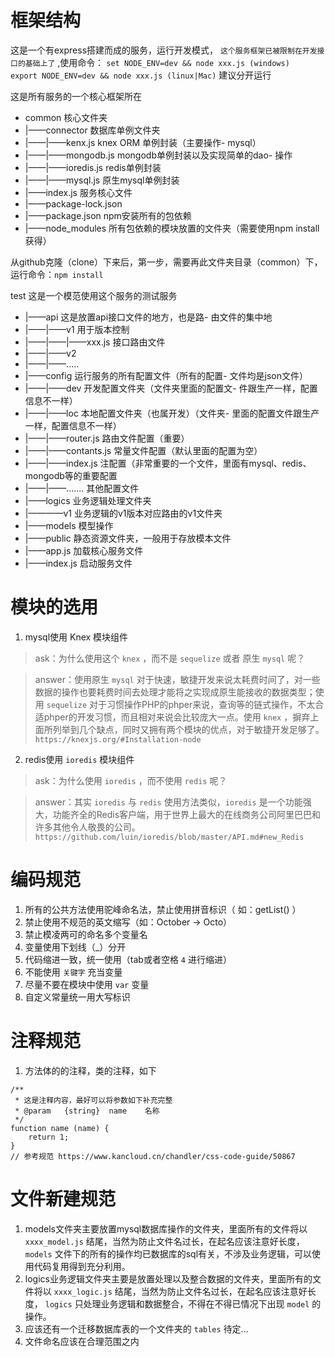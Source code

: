 # 框架结构

这是一个有express搭建而成的服务，运行开发模式， `这个服务框架已被限制在开发接口的基础上了` ,使用命令：
` set NODE_ENV=dev && node xxx.js (windows)   export NODE_ENV=dev && node xxx.js (linux|Mac) ` 建议分开运行

这是所有服务的一个核心框架所在
- common                       核心文件夹
- |——connector                 数据库单例文件夹
- |——|——kenx.js                knex ORM 单例封装（主要操作- mysql）
- |——|——mongodb.js             mongodb单例封装以及实现简单的dao- 操作
- |——|——ioredis.js             redis单例封装
- |——|——mysql.js               原生mysql单例封装
- |——index.js                  服务核心文件
- |——package-lock.json
- |——package.json              npm安装所有的包依赖
- |——node_modules              所有包依赖的模块放置的文件夹（需要使用npm install 获得）

从github克隆（clone）下来后，第一步，需要再此文件夹目录（common）下，运行命令：` npm install `

test                           这是一个模范使用这个服务的测试服务
- |——api                       这是放置api接口文件的地方，也是路- 由文件的集中地
- |——|——v1                     用于版本控制
- |——|——|——xxx.js              接口路由文件
- |——|——v2
- |——|——.....
- |——config                    运行服务的所有配置文件（所有的配置- 文件均是json文件）
- |——|——dev                    开发配置文件夹（文件夹里面的配置文- 件跟生产一样，配置信息不一样）
- |——|——loc                    本地配置文件夹（也属开发）（文件夹- 里面的配置文件跟生产一样，配置信息不一样）
- |——|——router.js              路由文件配置（重要）
- |——|——contants.js            常量文件配置（默认里面的配置为空）
- |——|——index.js               注配置（非常重要的一个文件，里面有mysql、redis、mongodb等的重要配置
- |——|——.......                其他配置文件
- |——logics                    业务逻辑处理文件夹
- |————v1                      业务逻辑的v1版本对应路由的v1文件夹
- |——models                    模型操作
- |——public                    静态资源文件夹，一般用于存放模本文件
- |——app.js                    加载核心服务文件
- |——index.js                  启动服务文件

# 模块的选用

1. mysql使用 Knex 模块组件
> ask：为什么使用这个 `knex` ，而不是 `sequelize` 或者 原生 `mysql` 呢？

> answer：使用原生 `mysql` 对于快速，敏捷开发来说太耗费时间了，对一些数据的操作也要耗费时间去处理才能将之实现成原生能接收的数据类型；使用 `sequelize` 对于习惯操作PHP的phper来说，查询等的链式操作，不太合适phper的开发习惯，而且相对来说会比较庞大一点。使用 `knex` ，摒弃上面所列举到几个缺点，同时又拥有两个模块的优点，对于敏捷开发足够了。 `https://knexjs.org/#Installation-node`

2. redis使用 `ioredis` 模块组件
> ask：为什么使用 `ioredis` ，而不使用  `redis` 呢？

> answer：其实 `ioredis` 与 `redis` 使用方法类似，`ioredis` 是一个功能强大，功能齐全的Redis客户端，用于世界上最大的在线商务公司阿里巴巴和许多其他令人敬畏的公司。 `https://github.com/luin/ioredis/blob/master/API.md#new_Redis`


# 编码规范

1. 所有的公共方法使用驼峰命名法，禁止使用拼音标识（ 如：getList() ）
2. 禁止使用不规范的英文缩写（如：October ->  Octo）
3. 禁止模凌两可的命名多个变量名
4. 变量使用下划线（_）分开
5. 代码缩进一致，统一使用（tab或者空格 `4` 进行缩进）
6. 不能使用 `关键字` 充当变量
7. 尽量不要在模块中使用 `var` 变量
8. 自定义常量统一用大写标识

# 注释规范

1. 方法体的的注释，类的注释，如下

```
/**
 * 这是注释内容，最好可以将参数如下补充完整
 * @param   {string}  name    名称
 */
function name (name) {
    return 1;
}
// 参考规范 https://www.kancloud.cn/chandler/css-code-guide/50867
```

# 文件新建规范

1. models文件夹主要放置mysql数据库操作的文件夹，里面所有的文件将以 `xxxx_model.js` 结尾，当然为防止文件名过长，在起名应该注意好长度， `models` 文件下的所有的操作均已数据库的sql有关，不涉及业务逻辑，可以使用代码复用得到充分利用。
2. logics业务逻辑文件夹主要是放置处理以及整合数据的文件夹，里面所有的文件将以 `xxxx_logic.js` 结尾，当然为防止文件名过长，在起名应该注意好长度， `logics` 只处理业务逻辑和数据整合，不得在不得已情况下出现 `model` 的操作。
3. 应该还有一个迁移数据库表的一个文件夹的 `tables` 待定...
4. 文件命名应该在合理范围之内
